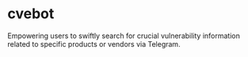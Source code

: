 # cvebot
Empowering users to swiftly search for crucial vulnerability information related to specific products or vendors via Telegram.
